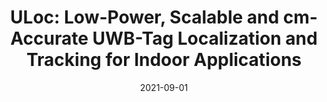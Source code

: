 ---
title: "ULoc: Low-Power, Scalable and cm-Accurate UWB-Tag Localization and Tracking for Indoor Applications"
collection: publications
permalink: /publication/2021-09-01-ULoc-Low-Power-Scalable-and-cm-Accurate-UWB-Tag-Localization-and-Tracking-for-Indoor-Applications
date: 2021-09-01
venue: 'ACM UbiComp 2021 (Acceptance rate of close to 15%)'
link: 'https://doi.org/10.1145/3478124'
paperurl: '/files/papers/uloc.pdf'
citation: ' M Zhao,  T Chang,  A Arun,  R Ayyalasomayajula,  C Zhang,  D Bharadia, '
---